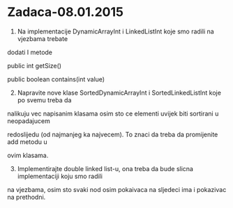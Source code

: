 # Zadaca-08.01.2015

1) Na implementacije DynamicArrayInt i LinkedListInt koje smo radili na vjezbama trebate

dodati I metode

public int getSize()

public boolean contains(int value)

2) Napravite nove klase SortedDynamicArrayInt i SortedLinkedListInt koje po svemu treba da 

nalikuju vec napisanim klasama osim sto ce elementi uvijek biti sortirani u neopadajucem 

redoslijedu (od najmanjeg ka najvecem). To znaci da treba da promijenite add metodu u 

ovim klasama.

3) Implementirajte double linked list-u, ona treba da bude slicna implementaciji koju smo radili 

na vjezbama, osim sto svaki nod osim pokaivaca na sljedeci ima i pokazivac na prethodni.
